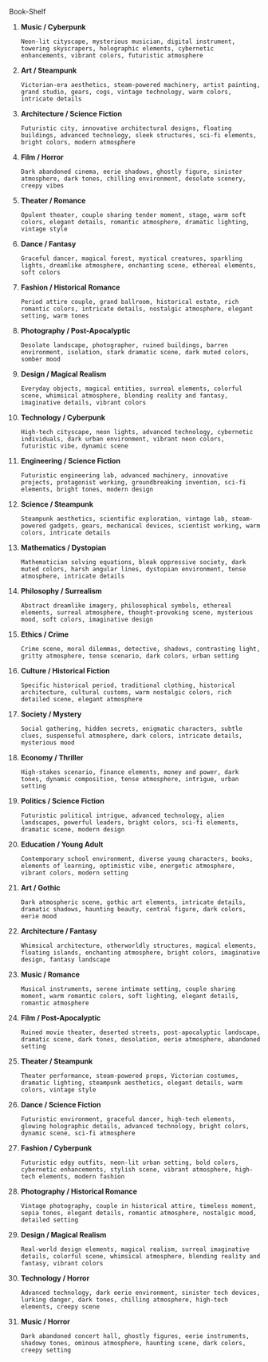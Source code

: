 Book-Shelf

1. **Music / Cyberpunk**
   ```
   Neon-lit cityscape, mysterious musician, digital instrument, towering skyscrapers, holographic elements, cybernetic enhancements, vibrant colors, futuristic atmosphere
   ```

2. **Art / Steampunk**
   ```
   Victorian-era aesthetics, steam-powered machinery, artist painting, grand studio, gears, cogs, vintage technology, warm colors, intricate details
   ```

3. **Architecture / Science Fiction**
   ```
   Futuristic city, innovative architectural designs, floating buildings, advanced technology, sleek structures, sci-fi elements, bright colors, modern atmosphere
   ```

4. **Film / Horror**
   ```
   Dark abandoned cinema, eerie shadows, ghostly figure, sinister atmosphere, dark tones, chilling environment, desolate scenery, creepy vibes
   ```

5. **Theater / Romance**
   ```
   Opulent theater, couple sharing tender moment, stage, warm soft colors, elegant details, romantic atmosphere, dramatic lighting, vintage style
   ```

6. **Dance / Fantasy**
   ```
   Graceful dancer, magical forest, mystical creatures, sparkling lights, dreamlike atmosphere, enchanting scene, ethereal elements, soft colors
   ```

7. **Fashion / Historical Romance**
   ```
   Period attire couple, grand ballroom, historical estate, rich romantic colors, intricate details, nostalgic atmosphere, elegant setting, warm tones
   ```

8. **Photography / Post-Apocalyptic**
   ```
   Desolate landscape, photographer, ruined buildings, barren environment, isolation, stark dramatic scene, dark muted colors, somber mood
   ```

9. **Design / Magical Realism**
   ```
   Everyday objects, magical entities, surreal elements, colorful scene, whimsical atmosphere, blending reality and fantasy, imaginative details, vibrant colors
   ```

10. **Technology / Cyberpunk**
    ```
    High-tech cityscape, neon lights, advanced technology, cybernetic individuals, dark urban environment, vibrant neon colors, futuristic vibe, dynamic scene
    ```

11. **Engineering / Science Fiction**
    ```
    Futuristic engineering lab, advanced machinery, innovative projects, protagonist working, groundbreaking invention, sci-fi elements, bright tones, modern design
    ```

12. **Science / Steampunk**
    ```
    Steampunk aesthetics, scientific exploration, vintage lab, steam-powered gadgets, gears, mechanical devices, scientist working, warm colors, intricate details
    ```

13. **Mathematics / Dystopian**
    ```
    Mathematician solving equations, bleak oppressive society, dark muted colors, harsh angular lines, dystopian environment, tense atmosphere, intricate details
    ```

14. **Philosophy / Surrealism**
    ```
    Abstract dreamlike imagery, philosophical symbols, ethereal elements, surreal atmosphere, thought-provoking scene, mysterious mood, soft colors, imaginative design
    ```

15. **Ethics / Crime**
    ```
    Crime scene, moral dilemmas, detective, shadows, contrasting light, gritty atmosphere, tense scenario, dark colors, urban setting
    ```

16. **Culture / Historical Fiction**
    ```
    Specific historical period, traditional clothing, historical architecture, cultural customs, warm nostalgic colors, rich detailed scene, elegant atmosphere
    ```

17. **Society / Mystery**
    ```
    Social gathering, hidden secrets, enigmatic characters, subtle clues, suspenseful atmosphere, dark colors, intricate details, mysterious mood
    ```

18. **Economy / Thriller**
    ```
    High-stakes scenario, finance elements, money and power, dark tones, dynamic composition, tense atmosphere, intrigue, urban setting
    ```

19. **Politics / Science Fiction**
    ```
    Futuristic political intrigue, advanced technology, alien landscapes, powerful leaders, bright colors, sci-fi elements, dramatic scene, modern design
    ```

20. **Education / Young Adult**
    ```
    Contemporary school environment, diverse young characters, books, elements of learning, optimistic vibe, energetic atmosphere, vibrant colors, modern setting
    ```

21. **Art / Gothic**
    ```
    Dark atmospheric scene, gothic art elements, intricate details, dramatic shadows, haunting beauty, central figure, dark colors, eerie mood
    ```

22. **Architecture / Fantasy**
    ```
    Whimsical architecture, otherworldly structures, magical elements, floating islands, enchanting atmosphere, bright colors, imaginative design, fantasy landscape
    ```

23. **Music / Romance**
    ```
    Musical instruments, serene intimate setting, couple sharing moment, warm romantic colors, soft lighting, elegant details, romantic atmosphere
    ```

24. **Film / Post-Apocalyptic**
    ```
    Ruined movie theater, deserted streets, post-apocalyptic landscape, dramatic scene, dark tones, desolation, eerie atmosphere, abandoned setting
    ```

25. **Theater / Steampunk**
    ```
    Theater performance, steam-powered props, Victorian costumes, dramatic lighting, steampunk aesthetics, elegant details, warm colors, vintage style
    ```

26. **Dance / Science Fiction**
    ```
    Futuristic environment, graceful dancer, high-tech elements, glowing holographic details, advanced technology, bright colors, dynamic scene, sci-fi atmosphere
    ```

27. **Fashion / Cyberpunk**
    ```
    Futuristic edgy outfits, neon-lit urban setting, bold colors, cybernetic enhancements, stylish scene, vibrant atmosphere, high-tech elements, modern fashion
    ```

28. **Photography / Historical Romance**
    ```
    Vintage photography, couple in historical attire, timeless moment, sepia tones, elegant details, romantic atmosphere, nostalgic mood, detailed setting
    ```

29. **Design / Magical Realism**
    ```
    Real-world design elements, magical realism, surreal imaginative details, colorful scene, whimsical atmosphere, blending reality and fantasy, vibrant colors
    ```

30. **Technology / Horror**
    ```
    Advanced technology, dark eerie environment, sinister tech devices, lurking danger, dark tones, chilling atmosphere, high-tech elements, creepy scene
    ```

31. **Music / Horror**
    ```
    Dark abandoned concert hall, ghostly figures, eerie instruments, shadowy tones, ominous atmosphere, haunting scene, dark colors, creepy setting
    ```
